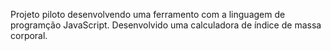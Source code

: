 Projeto piloto desenvolvendo uma ferramento com a linguagem de programção JavaScript. Desenvolvido uma calculadora de índice de massa corporal.
